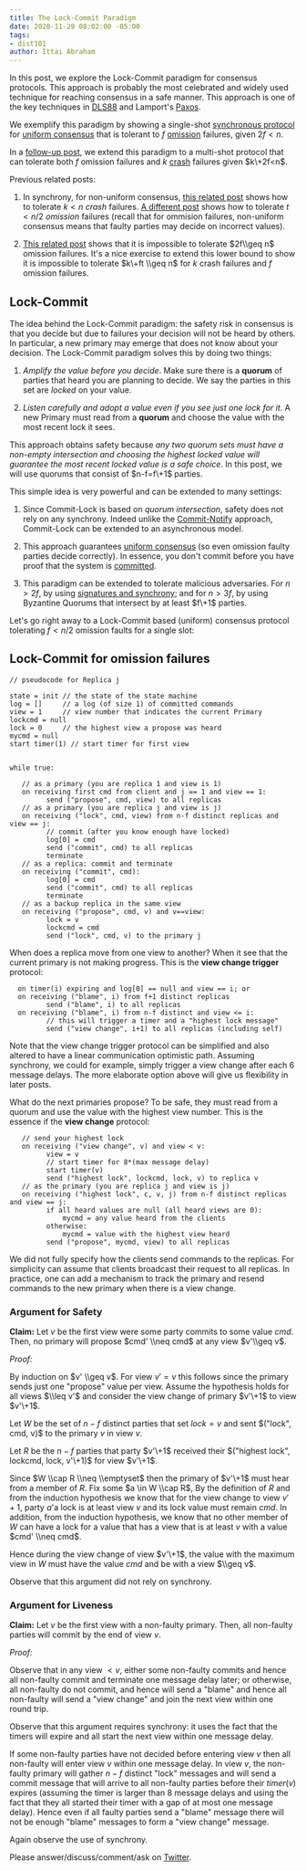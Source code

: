 ```yaml
---
title: The Lock-Commit Paradigm
date: 2020-11-29 08:02:00 -05:00
tags:
- dist101
author: Ittai Abraham
---
```


In this post, we explore the Lock-Commit paradigm for consensus protocols. This approach is probably the most celebrated and widely used technique for reaching consensus in a safe manner. This approach is one of the key techniques in [DLS88](https://groups.csail.mit.edu/tds/papers/Lynch/jacm88.pdf) and Lamport's [Paxos](https://lamport.azurewebsites.net/pubs/lamport-paxos.pdf).

We exemplify this paradigm by showing a single-shot [synchronous protocol](/2019-06-01-2019-5-31-models/) for [uniform consensus](/2019-06-27-defining-consensus/) that is tolerant to $f$ [omission](/2020-09-13-synchronous-consensus-omission-faults/) failures, given $2f<n$.

In a [follow-up post](...), we extend this paradigm to a multi-shot protocol that can tolerate both $f$ omission failures and $k$ [crash](/2019-06-07-modeling-the-adversary/) failures given $k\+2f<n$.

Previous related posts:

1. In synchrony, for non-uniform consensus,  [this related post](/2019-10-31-primary-backup/) shows how to tolerate $k<n$ *crash* failures. [A different post](/2020-09-13-synchronous-consensus-omission-faults/) shows how to tolerate $t<n/2$ *omission* failures (recall that for ommision failures, non-uniform consensus means that faulty parties may decide on incorrect values).

2. [This related post](/2019-11-02-primary-backup-for-2-servers-and-omission-failures-is-impossible/) shows that it is impossible to tolerate $2f\\geq n$ omission failures. It's a nice exercise to extend this lower bound to show it is impossible to tolerate $k\+ft \\geq n$ for $k$ crash failures and $f$ omission failures.

## Lock-Commit

The idea behind the Lock-Commit paradigm: the safety risk in consensus is that you decide but due to failures your decision will not be heard by others. In particular, a new primary may emerge that does not know about your decision. The Lock-Commit paradigm solves this by doing two things:

1. *Amplify the value before you decide*. Make sure there is a **quorum** of parties that heard you are planning to decide. We say the parties in this set are *locked* on your value.

2. *Listen carefully and adopt a value even if you see just one lock for it*. A new Primary must read from a **quorum** and choose the value with the most recent lock it sees.

This approach obtains safety because *any two quorum sets must have a non-empty intersection and choosing the highest locked value will guarantee the most recent locked value is a safe choice*. In this post, we will use quorums that consist of $n-f=f\+1$ parties.

This simple idea is very powerful and can be extended to many settings:

1. Since Commit-Lock is based on *quorum intersection*, safety does not rely on any synchrony. Indeed unlike the [Commit-Notify](https://decentralizedthoughts.github.io/2020-09-13-synchronous-consensus-omission-faults/) approach, Commit-Lock can be extended to an asynchronous model.

2. This approach guarantees [uniform consensus](/2019-06-27-defining-consensus/) (so even omission faulty parties decide correctly). In essence, you don't commit before you have proof that the system is [committed](/2019-12-15-consensus-model-for-FLP/).

3. This paradigm can be extended to tolerate malicious adversaries. For $n>2f$, by using [signatures and synchrony](/2019-11-10-authenticated-synchronous-bft/); and for $n>3f$, by using Byzantine Quorums that intersect by at least $f\+1$ parties.

Let's go right away to a Lock-Commit based (uniform) consensus protocol tolerating $f<n/2$ omission faults for a single slot:

## Lock-Commit for omission failures

    // pseudocode for Replica j
    
    state = init // the state of the state machine
    log = []     // a log (of size 1) of committed commands
    view = 1     // view number that indicates the current Primary
    lockcmd = null
    lock = 0     // the highest view a propose was heard
    mycmd = null
    start timer(1) // start timer for first view
    
    
    while true:
    
       // as a primary (you are replica 1 and view is 1)
       on receiving first cmd from client and j == 1 and view == 1:
             send ("propose", cmd, view) to all replicas
       // as a primary (you are replica j and view is j)
       on receiving ("lock", cmd, view) from n-f distinct replicas and view == j:
             // commit (after you know enough have locked)
             log[0] = cmd
             send ("commit", cmd) to all replicas
             terminate
       // as a replica: commit and terminate
       on receiving ("commit", cmd):
             log[0] = cmd
             send ("commit", cmd) to all replicas
             terminate
       // as a backup replica in the same view
       on receiving ("propose", cmd, v) and v==view:
             lock = v
             lockcmd = cmd
             send ("lock", cmd, v) to the primary j

When does a replica move from one view to another? When it see that the current primary is not making progress. This is the **view change trigger** protocol:

      on timer(i) expiring and log[0] == null and view == i; or
      on receiving ("blame", i) from f+1 distinct replicas
             send ("blame", i) to all replicas
      on receiving ("blame", i) from n-f distinct and view <= i:
             // this will trigger a timer and a "highest lock message"
             send ("view change", i+1) to all replicas (including self)

Note that the view change trigger protocol can be simplified and also altered to have a linear communication optimistic path. Assuming synchrony, we could for example, simply trigger a view change after each 6 message delays. The more elaborate option above will give us flexibility in later posts.

What do the next primaries propose? To be safe, they must read from a quorum and use the value with the highest view number. This is the essence if the **view change** protocol:

       // send your highest lock
       on receiving ("view change", v) and view < v:
             view = v
             // start timer for 8*(max message delay)
             start timer(v)
             send ("highest lock", lockcmd, lock, v) to replica v
       // as the primary (you are replica j and view is j)
       on receiving ("highest lock", c, v, j) from n-f distinct replicas and view == j:
             if all heard values are null (all heard views are 0):
                 mycmd = any value heard from the clients
             otherwise:
                 mycmd = value with the highest view heard
             send ("propose", mycmd, view) to all replicas

We did not fully specify how the clients send commands to the replicas. For simplicity can assume that clients broadcast their request to all replicas. In practice, one can add a mechanism to track the primary and resend commands to the new primary when there is a view change.


### Argument for Safety

**Claim:** Let $v$ be the first view were some party commits to some value $cmd$.
Then, no primary will propose $cmd' \\neq cmd$ at any view $v'\\geq v$.

*Proof:*

By induction on $v' \\geq v$. For view $v'=v$ this follows since the primary sends just one "propose" value per view. Assume the hypothesis holds for all views $\\leq v'$ and consider the view change of primary $v'\+1$ to view $v'\+1$.

Let $W$ be the set of $n-f$ distinct parties that set $lock = v$ and sent $("lock", cmd, v)$ to the primary $v$ in view $v$.

Let $R$ be the $n-f$ parties that party $v'\+1$ received their $("highest lock", lockcmd, lock, v'\+1)$ for view $v'\+1$.

Since $W \\cap R \\neq \\emptyset$ then the primary of $v'\+1$ must hear from a member of $R$. Fix some $a \in W \\cap R$, By the definition of $R$ and from the induction hypothesis we know that for the view change to view $v'+1$,  party $a$'a lock is at least view $v$ and its lock value must remain $cmd$. In addition, from the induction hypothesis, we know that no other member of $W$ can have a lock for a value that has a view that is at least $v$ with a value $cmd' \\neq cmd$.

Hence during the view change of view $v'\+1$, the value with the maximum view in $W$ must have the value $cmd$ and be with a view $\\geq v$.

Observe that this argument did not rely on synchrony.

### Argument for Liveness

**Claim:** Let $v$ be the first view with a non-faulty primary. 
Then, all non-faulty parties will commit by the end of view $v$.

*Proof:*

Observe that in any view $<v$, either some non-faulty commits and hence all non-faulty commit and terminate one message delay later; or otherwise, all non-faulty do not commit, and hence will send a "blame" and hence all non-faulty will send a "view change" and join the next view within one round trip.

Observe that this argument requires synchrony: it uses the fact that the timers will expire and all start the next view within one message delay.

If some non-faulty parties have not decided before entering view $v$ then all non-faulty will enter view $v$ within one message delay. In view $v$, the non-faulty primary will gather $n-f$ distinct "lock" messages and will send a commit message that will arrive to all non-faulty parties before their $timer(v)$ expires (assuming the timer is larger than 8 message delays and using the fact that they all started their timer with a gap of at most one message delay). Hence even if all faulty parties send a "blame" message there will not be enough "blame" messages to form a "view change" message.

Again observe the use of synchrony.

Please answer/discuss/comment/ask on [Twitter](...).
